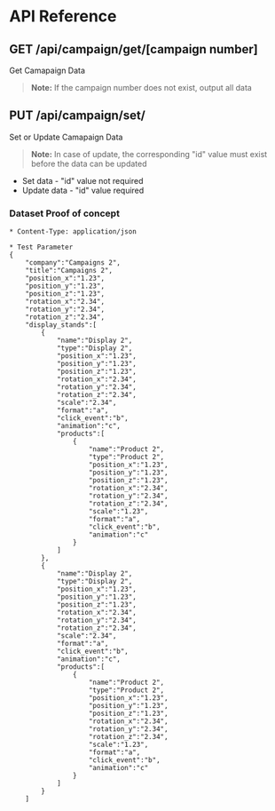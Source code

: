 # API Reference

## GET /api/campaign/get/[campaign number]

Get Camapaign Data
> **Note:** If the campaign number does not  exist, output all data

## PUT /api/campaign/set/

Set or Update Camapaign Data
> **Note:** In case of update, the corresponding "id" value must exist before the data can be updated

 - Set data - "id" value not required
 - Update data - "id" value required

### Dataset Proof of concept
```
* Content-Type: application/json

* Test Parameter
{
    "company":"Campaigns 2",
    "title":"Campaigns 2",
    "position_x":"1.23",
    "position_y":"1.23",
    "position_z":"1.23",
    "rotation_x":"2.34",
    "rotation_y":"2.34",
    "rotation_z":"2.34",
    "display_stands":[
        {
            "name":"Display 2",
            "type":"Display 2",
            "position_x":"1.23",
            "position_y":"1.23",
            "position_z":"1.23",
            "rotation_x":"2.34",
            "rotation_y":"2.34",
            "rotation_z":"2.34",
            "scale":"2.34",
            "format":"a",
            "click_event":"b",
            "animation":"c",
            "products":[
                {
                    "name":"Product 2",
                    "type":"Product 2",
                    "position_x":"1.23",
                    "position_y":"1.23",
                    "position_z":"1.23",
                    "rotation_x":"2.34",
                    "rotation_y":"2.34",
                    "rotation_z":"2.34",
                    "scale":"1.23",
                    "format":"a",
                    "click_event":"b",
                    "animation":"c"
                }
            ]
        },
        {
            "name":"Display 2",
            "type":"Display 2",
            "position_x":"1.23",
            "position_y":"1.23",
            "position_z":"1.23",
            "rotation_x":"2.34",
            "rotation_y":"2.34",
            "rotation_z":"2.34",
            "scale":"2.34",
            "format":"a",
            "click_event":"b",
            "animation":"c",
            "products":[
                {
                    "name":"Product 2",
                    "type":"Product 2",
                    "position_x":"1.23",
                    "position_y":"1.23",
                    "position_z":"1.23",
                    "rotation_x":"2.34",
                    "rotation_y":"2.34",
                    "rotation_z":"2.34",
                    "scale":"1.23",
                    "format":"a",
                    "click_event":"b",
                    "animation":"c"
                }
            ]
        }
    ]

```
